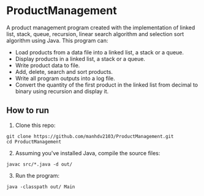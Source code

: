 # ProductManagement

A product management program created with the implementation of linked list, stack, queue, recursion, linear search algorithm and selection sort algorithm using Java. This program can:
  - Load products from a data file into a linked list, a stack or a queue.
  - Display products in a linked list, a stack or a queue.
  - Write product data to file.
  - Add, delete, search and sort products.
  - Write all program outputs into a log file.
  - Convert the quantity of the first product in the linked list from decimal to binary using recursion and display it.

## How to run

1. Clone this repo:

```shell
git clone https://github.com/manhdv2103/ProductManagement.git
cd ProductManagement
```

2. Assuming you've installed Java, compile the source files:

```shell
javac src/*.java -d out/
```

3. Run the program:

```shell
java -classpath out/ Main
```

